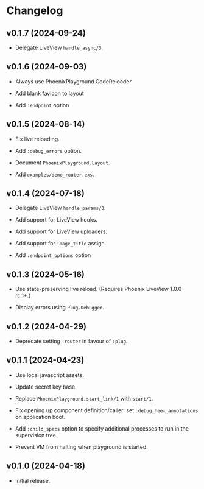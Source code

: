 # Changelog

## v0.1.7 (2024-09-24)

  * Delegate LiveView `handle_async/3`.

## v0.1.6 (2024-09-03)

  * Always use PhoenixPlayground.CodeReloader

  * Add blank favicon to layout

  * Add `:endpoint` option

## v0.1.5 (2024-08-14)

  * Fix live reloading.

  * Add `:debug_errors` option.

  * Document `PhoenixPlayground.Layout`.

  * Add `examples/demo_router.exs`.

## v0.1.4 (2024-07-18)

  * Delegate LiveView `handle_params/3`.

  * Add support for LiveView hooks.

  * Add support for LiveView uploaders.

  * Add support for `:page_title` assign.

  * Add `:endpoint_options` option

## v0.1.3 (2024-05-16)

  * Use state-preserving live reload. (Requires Phoenix LiveView 1.0.0-rc.1+.)

  * Display errors using `Plug.Debugger`.

## v0.1.2 (2024-04-29)

  * Deprecate setting `:router` in favour of `:plug`.

## v0.1.1 (2024-04-23)

  * Use local javascript assets.

  * Update secret key base.

  * Replace `PhoenixPlayground.start_link/1` with `start/1`.

  * Fix opening up component definition/caller: set `:debug_heex_annotations` on application boot.

  * Add `:child_specs` option to specify additional processes to run in the supervision tree.

  * Prevent VM from halting when playground is started.

## v0.1.0 (2024-04-18)

  * Initial release.
